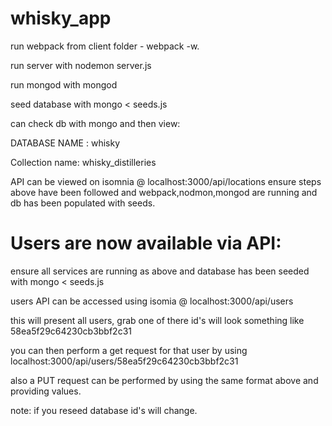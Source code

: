 # whisky_app

run webpack from client folder - webpack -w.

run server with nodemon server.js

run mongod with mongod

seed database with mongo < seeds.js

can check db with mongo and then view:

DATABASE NAME : whisky

Collection name: whisky_distilleries


API can be viewed on isomnia @ localhost:3000/api/locations ensure steps above have been followed and webpack,nodmon,mongod are running and db has been populated with seeds.



# Users are now available via API: 

ensure all services are running as above and database has been seeded with mongo < seeds.js

users API can be accessed using isomia @ localhost:3000/api/users

this will present all users, grab one of there id's will look something like 58ea5f29c64230cb3bbf2c31

you can then perform a get request for that user by using localhost:3000/api/users/58ea5f29c64230cb3bbf2c31

also a PUT request can be performed by using the same format above and providing values.

note: if you reseed database id's will change.
